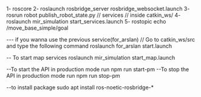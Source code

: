 1- roscore
2- roslaunch rosbridge_server rosbridge_websocket.launch
3- rosrun robot publish_robot_state.py
// services
// inside catkin_ws/
4- roslaunch mir_simulation start_services.launch
5- rostopic echo /move_base_simple/goal

--- if you wanna use the previous service(for_arslan)
// Go to catkin_ws/src and type the following command
roslaunch for_arslan start.launch

-- To start map services
roslaunch mir_simulation start_map.launch

--To start the API in production mode run
npm run start-pm
--To stop the API in production mode run
npm run stop-pm

--to install package 
sudo apt install ros-noetic-rosbridge-*